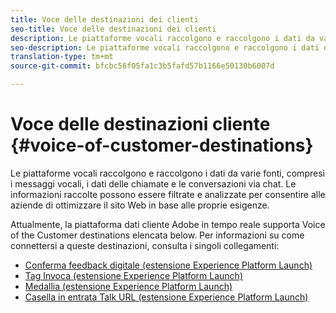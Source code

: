 ```yaml
---
title: Voce delle destinazioni dei clienti
seo-title: Voce delle destinazioni dei clienti
description: Le piattaforme vocali raccolgono e raccolgono i dati da varie fonti, compresi i messaggi vocali, i dati delle chiamate e le conversazioni via chat. Le informazioni raccolte possono essere filtrate e analizzate per consentire alle aziende di ottimizzare il sito Web in base alle proprie esigenze.
seo-description: Le piattaforme vocali raccolgono e raccolgono i dati da varie fonti, compresi i messaggi vocali, i dati delle chiamate e le conversazioni via chat. Le informazioni raccolte possono essere filtrate e analizzate per consentire alle aziende di ottimizzare il sito Web in base alle proprie esigenze.
translation-type: tm+mt
source-git-commit: bfcbc56f05fa1c3b5fafd57b1166e50130b6007d

---
```



# Voce delle destinazioni cliente {#voice-of-customer-destinations}

Le piattaforme vocali raccolgono e raccolgono i dati da varie fonti, compresi i messaggi vocali, i dati delle chiamate e le conversazioni via chat. Le informazioni raccolte possono essere filtrate e analizzate per consentire alle aziende di ottimizzare il sito Web in base alle proprie esigenze.

Attualmente, la piattaforma dati cliente Adobe in tempo reale supporta Voice of the Customer destinations elencata below. Per informazioni su come connettersi a queste destinazioni, consulta i singoli collegamenti:

* [Conferma feedback digitale (estensione Experience Platform Launch)](confirmit-digital-feedback-extension.md)
* [Tag Invoca (estensione Experience Platform Launch)](/help/rtcdp/destinations/invoca-extension.md)
* [Medallia (estensione Experience Platform Launch)](medallia-extension.md)
* [Casella in entrata Talk URL (estensione Experience Platform Launch)](talkurl-extension.md)